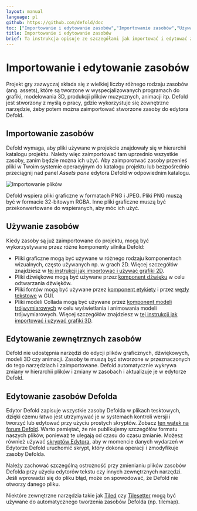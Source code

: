 ```yaml
---
layout: manual
language: pl
github: https://github.com/defold/doc
toc: ["Importowanie i edytowanie zasobów","Importowanie zasobów","Używanie zasobów","Edytowanie zewnętrznych zasobów","Edytowanie zasobów Defolda"]
title: Importowanie i edytowanie zasobów
brief: Ta instrukcja opisuje ze szczegółami jak importować i edytować zasoby.
---
```


# Importowanie i edytowanie zasobów

Projekt gry zazwyczaj składa się z wielkiej liczby różnego rodzaju zasobów (ang. assets), które są tworzone w wyspecjalizowanych programach do grafiki, modelowania 3D, produkcji plików muzycznych, animacji itp. Defold jest stworzony z myślą o pracy, gdzie wykorzystuje się zewnętrzne narzędzie, żeby potem można zaimportować stworzone zasoby do edytora Defold.


## Importowanie zasobów

Defold wymaga, aby pliki używane w projekcie znajdowały się w hierarchii katalogu projektu. Należy więc zaimportować tam uprzednio wszystkie zasoby, zanim będzie można ich użyć. Aby zaimporotwać zasoby przenieś pliki w Twoim systemie operacyjnym do katalogu projektu lub bezpośrednio przeciągnij nad panel *Assets pane* edytora Defold w odpowiednim katalogu.

![Importowanie plików](/manuals/images/graphics/import.png)

<div class='sidenote' markdown='1'>
Defold wspiera pliki graficzne w formatach PNG i JPEG. Pliki PNG muszą być w formacie 32-bitowym RGBA. Inne pliki graficzne muszą być przekonwertowane do wspieranych, aby móc ich użyć.
</div>


## Używanie zasobów

Kiedy zasoby są już zaimportowane do projektu, mogą być wykorzystywane przez różne komponenty silnika Defold:

* Pliki graficzne mogą być używane w różnego rodzaju komponentach wizualnych, często używanych np. w grach 2D. Więcej szczegółów znajdziesz w [tej instrukcji jak importować i używać grafiki 2D](/pl/manuals/importing-graphics).
* Pliki dźwiękowe mogą być używane przez [komponent dźwięku](/pl/manuals/sound) w celu odtwarzania dźwięków.
* Pliki fontów mogą być używane przez [komponent etykiety](/pl/manuals/label) i przez [węzły tekstowe](/pl/manuals/gui-text) w GUI.
* Pliki modeli Collada mogą być używane przez [komponent modeli trójwymiarowych](/pl/manuals/model) w celu wyświetlania i animowania modeli trójwymiarowych. Więcej szczegółów znajdziesz w [tej instrukcji jak importować i używać grafiki 3D](/pl/manuals/importing-models). 


## Edytowanie zewnętrznych zasobów

Defold nie udostępnia narzędzi do edycji plików graficznych, dźwiękowych, modeli 3D czy animacji. Zasoby te muszą być stworzone w przeznaczonych do tego narzędziach i zaimportowane. Defold automatycznie wykrywa zmiany w hierarchii plików i zmiany w zasobach i aktualizuje je w edytorze Defold.


## Edytowanie zasobów Defolda

Edytor Defold zapisuje wszystkie zasoby Defolda w plikach tesktowych, dzięki czemu łatwo jest utrzymywać je w systemach kontroli wersji i tworzyć lub edytować przy użyciu prostych skryptów. Zobacz [ten wątek na forum Defold](https://forum.defold.com/t/deftree-a-python-module-for-editing-defold-files/15210). Warto pamiętać, że nie publikujemy szczegółów formatu naszych plików, ponieważ te ulegają od czasu do czasu zmianie. Możesz również używać [skryptów Edytora](/pl/manuals/editor-scripts/), aby w momencie danych wydarzeń w Edytorze Defold uruchomić skrypt, który dokona operacji i zmodyfikuje zasoby Defolda.

Należy zachować szczególną ostrożność przy zmienianiu plików zasobów Defolda przy użyciu edytorów tekstu czy innych zewnętrznych narzędzi. Jeśli wprowadzi się do pliku błąd, może on spowodować, że Defold nie otworzy danego pliku.

Niektóre zewnętrzne narzędzia takie jak [Tiled](/assets/tiled/) czy [Tilesetter](https://www.tilesetter.org/beta) mogą być używane do automatycznego tworzenia zasobów Defolda (np. tilemap).
